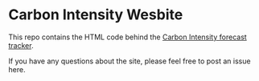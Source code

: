 # Carbon Intensity Wesbite

This repo contains the HTML code behind the [Carbon Intensity forecast tracker](https://ianlmgoddard.github.io/CarbonIntensitySite/). 

If you have any questions about the site, please feel free to post an issue here.